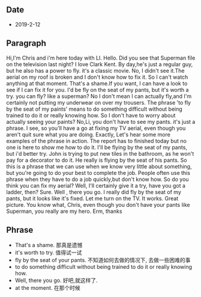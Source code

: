 ## Date

* 2019-2-12

## Paragraph
Hi,I'm Chris and i'm here today with LI.
Hello.
Did you see that Superman file on the television last night? I love Clark Kent.
By day,he's just a regular guy, but he also has a power to fly. it's a classic movie.
No, I didn't see it.The aerial on my roof is broken and I don't know how to fix it. So I can't watch anything at that moment.
That's a shame.If you want, I can have a look to see if I can fix it for you.
I'd be fly on the seat of my pants, but it's worth a try.
you can fly? like a superman?
No I don't mean I can actually fly,and I'm certainly not putting my underwear on over my trousers.
The phrase 'to fly by the seat of my paints' means to do something difficult without being trained to do it or really knowing how.
So I don't have to worry about actually seeing your paints?
No,Li, you don't have to see my pants. it's just a phrase.
I see, so you'll have a go at fixing my TV aerial, even though you aren't quit sure what you are doing.
Exactly, Let's hear some more examples of the phrase in action.
The report has to finished today but no one is here to show me how to do it.
I'll be flying by the seat of my pants, but i'd better try.
John is trying to put new tiles in the bathroom, as he won't pay for a decorator to do it.
He really is flying by the seat of his pants.
So this is a phrase that we can use when we know very little about something,
but you're going to do your best to complete the job.
People often use this phrase when they have to do a job quickly,but don't know how.
So do you think you can fix my aerial?
Well, I'll certainly give it a try, have you got a ladder, then?
Sure.
Well , there you go. I really did fly by the seat of my pants, but it looks like it's fixed.
Let me turn on the TV. It works. Great picture. You know what, Chris, even though you don't have your pants like Superman, you really are my hero.
Erm, thanks

## Phrase
* That's a shame. 那真是遗憾
* it's worth to try. 值得试一试
* fly by the seat of your pants. 不知道如何去做的情况下, 去做一些困难的事
* to do something difficult without being trained to do it or really knowing how.
* Well, there you go. 好吧,就这样了.
* at the moment. 在那个时候